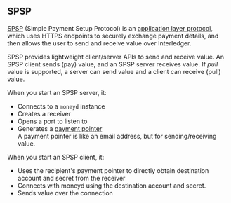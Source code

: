 ## SPSP

[SPSP](https://github.com/interledgerjs/ilp-protocol-spsp) (Simple Payment Setup Protocol) is an 
[application layer protocol](https://github.com/interledger/rfcs/blob/master/0001-interledger-architecture/0001-interledger-architecture.md#protocol-layers), 
which uses HTTPS endpoints to securely exchange payment details, and then allows the user to send and receive value 
over Interledger. 

SPSP provides lightweight client/server APIs to send and receive value. An SPSP client sends (pay) value, and an 
SPSP server receives value. If *pull* value is supported, a server can send value and a client can receive (pull) value. 

When you start an SPSP server, it:
* Connects to a `moneyd` instance
* Creates a receiver
* Opens a port to listen to
* Generates a [payment pointer](https://github.com/interledger/rfcs/blob/master/0026-payment-pointers/0026-payment-pointers.md)<br/>
A payment pointer is like an email address, but for sending/receiving value. 

When you start an SPSP client, it:
* Uses the recipient's payment pointer to directly obtain destination account and secret from the receiver
* Connects with moneyd using the destination account and secret.
* Sends value over the connection
